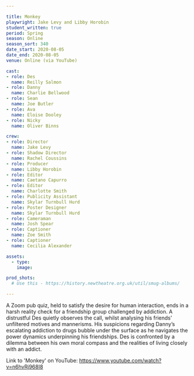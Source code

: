 ```yaml
---

title: Monkey
playwright: Jake Levy and Libby Horobin
student_written: true
period: Spring
season: Online
season_sort: 340
date_start: 2020-08-05
date_end: 2020-08-05
venue: Online (via YouTube)

cast:
- role: Des
  name: Reilly Salmon
- role: Danny
  name: Charlie Bellwood
- role: Sean
  name: Joe Butler
- role: Ava
  name: Eloise Dooley
- role: Nicky
  name: Oliver Binns

crew:
- role: Director
  name: Jake Levy
- role: Shadow Director 
  name: Rachel Coussins
- role: Producer
  name: Libby Horobin
- role: Editor
  name: Caetano Capurro
- role: Editor 
  name: Charlotte Smith
- role: Publicity Assistant
  name: Skylar Turnbull Hurd
- role: Poster Designer 
  name: Skylar Turnbull Hurd
- role: Cameraman 
  name: Josh Spear
- role: Captioner 
  name: Zoe Smith
- role: Captioner
  name: Cecilia Alexander

assets:
  - type:
    image:

prod_shots:
  # Use this - https://history.newtheatre.org.uk/util/smug-albums/

---
```


A Zoom pub quiz, held to satisfy the desire for human interaction, ends in a harsh reality check for a friendship group challenged by addiction. A distrustful Des quietly observes the call, whilst analysing his friends’ unfiltered motives and mannerisms. His suspicions regarding Danny’s escalating addiction to drugs bubble under the surface as he navigates the power dynamics underpinning his friendships. Des is confronted by a dilemma between his own moral compass and the realities of living closely with an addict. 

Link to 'Monkey' on YouTube: https://www.youtube.com/watch?v=n6hvRj968I8
